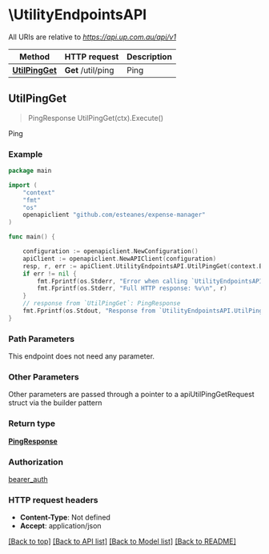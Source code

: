 # \UtilityEndpointsAPI

All URIs are relative to *https://api.up.com.au/api/v1*

Method | HTTP request | Description
------------- | ------------- | -------------
[**UtilPingGet**](UtilityEndpointsAPI.md#UtilPingGet) | **Get** /util/ping | Ping



## UtilPingGet

> PingResponse UtilPingGet(ctx).Execute()

Ping



### Example

```go
package main

import (
	"context"
	"fmt"
	"os"
	openapiclient "github.com/esteanes/expense-manager"
)

func main() {

	configuration := openapiclient.NewConfiguration()
	apiClient := openapiclient.NewAPIClient(configuration)
	resp, r, err := apiClient.UtilityEndpointsAPI.UtilPingGet(context.Background()).Execute()
	if err != nil {
		fmt.Fprintf(os.Stderr, "Error when calling `UtilityEndpointsAPI.UtilPingGet``: %v\n", err)
		fmt.Fprintf(os.Stderr, "Full HTTP response: %v\n", r)
	}
	// response from `UtilPingGet`: PingResponse
	fmt.Fprintf(os.Stdout, "Response from `UtilityEndpointsAPI.UtilPingGet`: %v\n", resp)
}
```

### Path Parameters

This endpoint does not need any parameter.

### Other Parameters

Other parameters are passed through a pointer to a apiUtilPingGetRequest struct via the builder pattern


### Return type

[**PingResponse**](PingResponse.md)

### Authorization

[bearer_auth](../README.md#bearer_auth)

### HTTP request headers

- **Content-Type**: Not defined
- **Accept**: application/json

[[Back to top]](#) [[Back to API list]](../README.md#documentation-for-api-endpoints)
[[Back to Model list]](../README.md#documentation-for-models)
[[Back to README]](../README.md)

